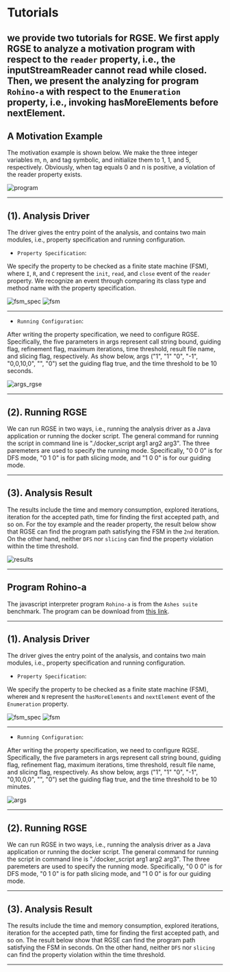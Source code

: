 ﻿Tutorials
===========================
we provide two tutorials for RGSE. We first apply RGSE to analyze a motivation program with respect to the `reader` property, i.e., the inputStreamReader cannot read while closed. 
Then, we present the analyzing for program `Rohino-a` with respect to the `Enumeration` property, i.e., invoking hasMoreElements before nextElement.  
-------------------------

## **A Motivation Example**
 
The motivation example is shown below. We make the three integer variables m, n, and tag symbolic, and initialize them to 1, 1, and 5, respectively. 
Obviously, when tag equals 0 and n is positive, a violation of the reader property exists. 

![program](https://raw.githubusercontent.com/srv4j/images/master/moti.jpg)
 
------------------------------------------

## **(1). Analysis Driver**

The driver gives the entry point of the analysis, and contains two main modules, i.e., 
property specification and running configuration. 

* `Property Specification`: 
  
We specify the property to be checked as a finite state machine (FSM), where `I`, `R`, and `C` represent the `init`, 
`read`, and `close` event of the `reader` property. We recognize an event through comparing its class type and method 
name with the property specification. 
		
![fsm_spec](https://github.com/srv4j/images/blob/master/FSA_moti.jpg)
![fsm](https://raw.githubusercontent.com/srv4j/images/master/FSM.jpg)
			
------------------------------------------

* `Running Configuration`: 

After writing the property specification, we need to configure RGSE. Specifically, the five parameters in args represent call string bound, 
guiding flag, refinement flag, maximum iterations, time threshold, result file name, and slicing flag, respectively. As show below, args ("1", "1"
"0", "-1", "0,0,10,0", "", "0") set the guiding flag true, and the time threshold to be 10 seconds.
		
![args_rgse](https://raw.githubusercontent.com/srv4j/images/master/args_moti.jpg)

----------------------------------------- 

## **(2). Running RGSE**

We can run RGSE in two ways, i.e., running the analysis driver as a Java application or running the docker script. The general command 
for running the script in command line is "./docker_script arg1 arg2 arg3". The three paremeters are used to specify the running mode.
Specifically, "0 0 0" is for DFS mode, "0 1 0" is for path slicing mode, and "1 0 0" is for our guiding mode. 

---------------------------------
## **(3). Analysis Result**
The results include the time and memory consumption, explored iterations, iteration for the accepted path, time for finding 
the first accepted path, and so on. For the toy example and the reader property, the result below show that RGSE can find the 
program path satisfying the FSM in the `2nd` iteration. On the other hand, neither `DFS` nor `slicing` can find the property violation
within the time threshold.  

![results](https://raw.githubusercontent.com/srv4j/images/master/moti_result.jpg)

---------------------------------------------------------

## **Program Rohino-a**

The javascript interpreter program `Rohino-a` is from the `Ashes suite` benchmark. The program can be download from [this link]().

-------------------
 
## **(1). Analysis Driver**

The driver gives the entry point of the analysis, and contains two main modules, i.e., 
property specification and running configuration. 

* `Property Specification`: 

We specify the property to be checked as a finite state machine (FSM), where`H` and `N` represent the
`hasMoreElements` and `nextElement` event of the `Enumeration` property. 

![fsm_spec](https://raw.githubusercontent.com/srv4j/images/master/FSM_specRohino.jpg)
![fsm](https://raw.githubusercontent.com/srv4j/images/master/FSM_bloat.jpg)

---------------------------------------

* `Running Configuration`: 

After writing the property specification, we need to configure RGSE. Specifically, the five parameters in args represent call string bound, 
guiding flag, refinement flag, maximum iterations, time threshold, result file name, and slicing flag, respectively. As show below, args ("1", "1"
"0", "-1", "0,10,0,0", "", "0") set the guiding flag true, and the time threshold to be 10 minutes.

![args](https://github.com/srv4j/images/blob/master/args_rohino.jpg)

------------------------------

## **(2). Running RGSE**

We can run RGSE in two ways, i.e., running the analysis driver as a Java application or running the docker script. The general command 
for running the script in command line is "./docker_script arg1 arg2 arg3". The three paremeters are used to specify the running mode.
Specifically, "0 0 0" is for DFS mode, "0 1 0" is for path slicing mode, and "1 0 0" is for our guiding mode. 

---------------------------------

## **(3). Analysis Result**
The results include the time and memory consumption, explored iterations, iteration for the accepted path, time for finding 
the first accepted path, and so on. The result below show that RGSE can find the program path satisfying the FSM in seconds. 
On the other hand, neither `DFS` nor `slicing` can find the property violation within the time threshold. 


---------------------------------
